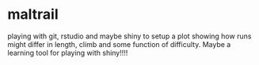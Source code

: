 # maltrail

playing with git, rstudio and maybe shiny to setup a plot showing how runs might differ in length, climb and some function of difficulty.
Maybe a learning tool for playing with shiny!!!!
